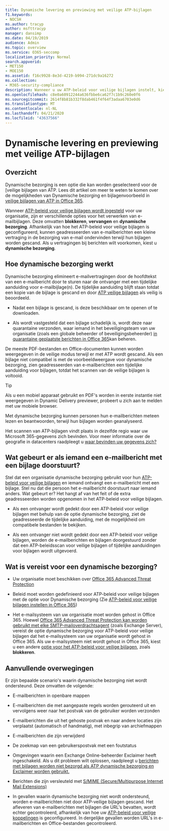 ```yaml
---
title: Dynamische levering en previewing met veilige ATP-bijlagen
f1.keywords:
- NOCSH
ms.author: tracyp
author: msfttracyp
manager: dansimp
ms.date: 04/19/2019
audience: Admin
ms.topic: overview
ms.service: O365-seccomp
localization_priority: Normal
search.appverid:
- MET150
- MOE150
ms.assetid: f16c9928-8e3d-4219-b994-271dc9a16272
ms.collection:
- M365-security-compliance
description: Wanneer u uw ATP-beleid voor veilige bijlagen instelt, kiest u Dynamische bezorging om berichtvertragingen te voorkomen en personen in staat te stellen een voorbeeld van bijlagen te bekijken die worden gescand.
ms.openlocfilehash: c8e0a60912244a636fbbe6ca62f7c1b9c260e0f6
ms.sourcegitcommit: 2614f8b81b332f8dab461f4f64f3adaa6703e0d6
ms.translationtype: MT
ms.contentlocale: nl-NL
ms.lasthandoff: 04/21/2020
ms.locfileid: "43637566"
---
```

# <a name="dynamic-delivery-and-previewing-with-atp-safe-attachments"></a>Dynamische levering en previewing met veilige ATP-bijlagen

## <a name="overview"></a>Overzicht

Dynamische bezorging is een optie die kan worden geselecteerd voor de [veilige bijlagen van ATP. Lees dit artikel om meer te weten te komen over de mogelijkheden van Dynamische bezorging en bijlagenvoorbeeld in [veilige bijlagen van ATP in Office 365](atp-safe-attachments.md).

Wanneer [ATP-beleid voor veilige bijlagen wordt ingesteld](set-up-atp-safe-attachments-policies.md) voor uw organisatie, zijn er verschillende opties voor het verwerken van e-mailbijlagen. Deze omvatten **blokkeren**, **vervangen** en **dynamische bezorging**. Afhankelijk van hoe het ATP-beleid voor veilige bijlagen is geconfigureerd, kunnen geadresseerden van e-mailberichten een kleine vertraging in de bezorging van e-mail ondervinden terwijl hun bijlagen worden gescand. Als u vertragingen bij berichten wilt voorkomen, kiest u **dynamische bezorging**.

## <a name="how-dynamic-delivery-works"></a>Hoe dynamische bezorging werkt

Dynamische bezorging elimineert e-mailvertragingen door de hoofdtekst van een e-mailbericht door te sturen naar de ontvanger met een tijdelijke aanduiding voor e-mailbijlage(n). De tijdelijke aanduiding blijft staan totdat een kopie van de bijlage is gescand en door [ATP veilige bijlagen](atp-safe-attachments.md) als veilig is beoordeeld.

- Nadat een bijlage is gescand, is deze beschikbaar om te openen of te downloaden.

- Als wordt vastgesteld dat een bijlage schadelijk is, wordt deze naar quarantaine verzonden, waar iemand in het beveiligingsteam van uw organisatie (zoals een globale beheerder of beveiligingsbeheerder) [in quarantaine geplaatste berichten in Office 365](manage-quarantined-messages-and-files.md)kan beheren.

De meeste PDF-bestanden en Office-documenten kunnen worden weergegeven in de veilige modus terwijl er met ATP wordt gescand. Als een bijlage niet compatibel is met de voorbeeldweergave voor dynamische bezorging, zien geadresseerden van e-mailberichten een tijdelijke aanduiding voor bijlagen, totdat het scannen van de veilige bijlagen is voltooid.

> [!TIP]
> Als u een mobiel apparaat gebruikt en PDF's worden in eerste instantie niet weergegeven in Dynamic Delivery previewer, probeert u zich aan te melden met uw mobiele browser.

Met dynamische bezorging kunnen personen hun e-mailberichten meteen lezen en beantwoorden, terwijl hun bijlagen worden geanalyseerd.

Het scannen van ATP-bijlagen vindt plaats in dezelfde regio waar uw Microsoft 365-gegevens zich bevinden. Voor meer informatie over de geografie in datacenters raadpleegt u [waar bevinden uw gegevens zich?](https://products.office.com/where-is-your-data-located?geo=All)

## <a name="what-happens-when-someone-forwards-an-email-that-contains-an-attachment"></a>Wat gebeurt er als iemand een e-mailbericht met een bijlage doorstuurt?

Stel dat een organisatie dynamische bezorging gebruikt voor hun [ATP-beleid voor veilige bijlagen](set-up-atp-safe-attachments-policies.md) en iemand ontvangt een e-mailbericht met een bijlage. Stel nu dat die persoon het e-mailbericht doorstuurt naar iemand anders. Wat gebeurt er? Het hangt af van het feit of de extra geadresseerden worden opgenomen in het ATP-beleid voor veilige bijlagen.

- Als een ontvanger wordt gedekt door een ATP-beleid voor veilige bijlagen met behulp van de optie dynamische bezorging, ziet de geadresseerde de tijdelijke aanduiding, met de mogelijkheid om compatibele bestanden te bekijken.

- Als een ontvanger niet wordt gedekt door een ATP-beleid voor veilige bijlagen, worden de e-mailberichten en bijlagen doorgestuurd zonder dat een ATP-beleidsscan voor veilige bijlagen of tijdelijke aanduidingen voor bijlagen wordt uitgevoerd.

## <a name="whats-required-for-dynamic-delivery-to-work"></a>Wat is vereist voor een dynamische bezorging?

- Uw organisatie moet beschikken over [Office 365 Advanced Threat Protection](office-365-atp.md)

- Beleid moet worden gedefinieerd voor ATP-beleid voor veilige bijlagen met de optie voor Dynamische bezorging (Zie [ATP-beleid voor veilige bijlagen instellen in Office 365](set-up-atp-safe-attachments-policies.md))

- Het e-mailsysteem van uw organisatie moet worden gehost in Office 365. Hoewel [Office 365 Advanced Threat Protection kan worden gebruikt met elke SMTP-mailoverdrachtsagent](https://docs.microsoft.com/office365/servicedescriptions/office-365-advanced-threat-protection-service-description#requirements-for-office-365-advanced-threat-protection-atp) (zoals Exchange Server), vereist de optie dynamische bezorging voor ATP-beleid voor veilige bijlagen dat het e-mailsysteem van uw organisatie wordt gehost in Office 365. Als uw e-mailsysteem niet wordt gehost in Office 365, kiest u een andere [optie voor het ATP-beleid voor veilige bijlagen](set-up-atp-safe-attachments-policies.md#step-3-learn-about-atp-safe-attachments-policy-options), zoals **blokkeren**.

## <a name="additional-considerations"></a>Aanvullende overwegingen

Er zijn bepaalde scenario's waarin dynamische bezorging niet wordt ondersteund. Deze omvatten de volgende:

- E-mailberichten in openbare mappen

- E-mailberichten die met aangepaste regels worden gerouteerd uit en vervolgens weer naar het postvak van de gebruiker worden verzonden

- E-mailberichten die uit het gehoste postvak en naar andere locaties zijn verplaatst (automatisch of handmatig), met inbegrip van archiefmappen

- E-mailberichten die zijn verwijderd

- De zoekmap van een gebruikerspostvak met een foutstatus

- Omgevingen waarin een Exchange Online-beheerder Exclaimer heeft ingeschakeld. Als u dit probleem wilt oplossen, raadpleegt u [berichten met bijlagen worden niet bezorgd als ATP dynamische bezorging en Exclaimer worden gebruikt.](https://support.microsoft.com/help/4014438/messages-with-attachments-are-not-delivered-when-atp-dynamic-delivery)

- Berichten die zijn versleuteld met [S/MIME (Secure/Multipurpose Internet Mail Extensions)](s-mime-for-message-signing-and-encryption.md)

- In gevallen waarin dynamische bezorging niet wordt ondersteund, worden e-mailberichten niet door ATP-veilige bijlagen gescand. Het afleveren van e-mailberichten met bijlagen die URL's bevatten, wordt echter gecontroleerd, afhankelijk van hoe uw [ATP-beleid voor veilige koppelingen](set-up-atp-safe-links-policies.md) is geconfigureerd. In dergelijke gevallen worden URL's in e-mailberichten en Office-bestanden gecontroleerd.
